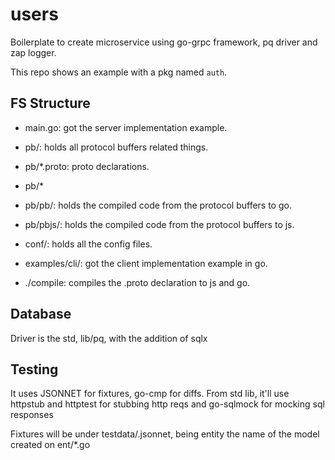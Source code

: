 # users

Boilerplate to create microservice using go-grpc framework, pq driver and zap logger.

This repo shows an example with a pkg named `auth`.

## FS Structure 

- main.go: got the server implementation example.

- pb/: holds all protocol buffers related things.
- pb/*.proto: proto declarations.
- pb/* 
- pb/pb<pkg>/: holds the compiled code from the protocol buffers to go.
- pb/pbjs/: holds the compiled code from the protocol buffers to js.

- <pkg>conf/: holds all the config files.

- examples/<pkg>cli/: got the client implementation example in go.

- ./compile: compiles the .proto declaration to js and go.

## Database

Driver is the std, lib/pq, with the addition of sqlx


## Testing

It uses JSONNET for fixtures, go-cmp for diffs.
From std lib, it'll use httpstub and httptest for stubbing http reqs and go-sqlmock for mocking sql responses

Fixtures will be under testdata/<entity>.jsonnet, being entity the name of the model created on ent/*.go